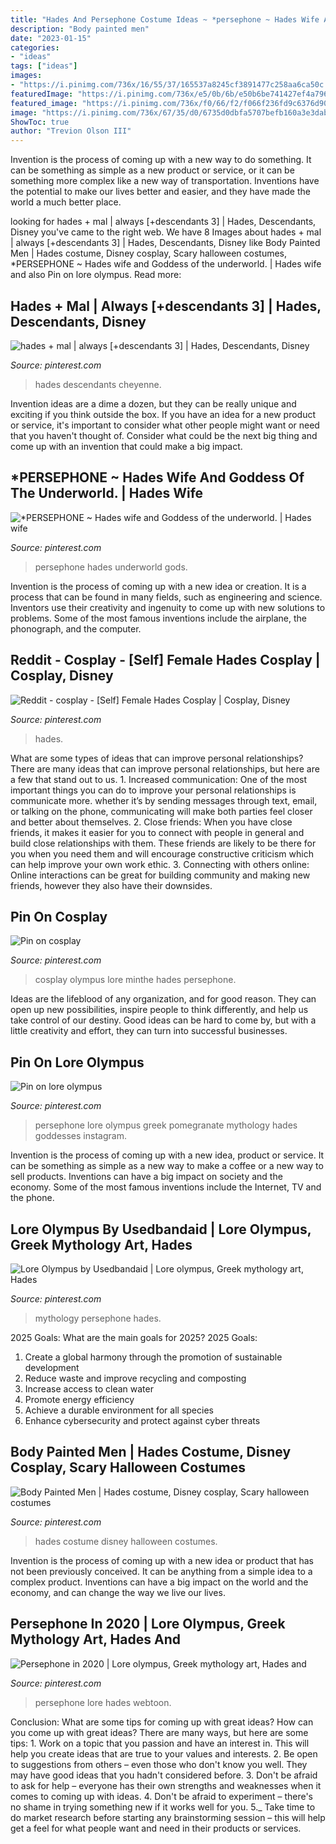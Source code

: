 ```yaml
---
title: "Hades And Persephone Costume Ideas ~ *persephone ~ Hades Wife And Goddess Of The Underworld."
description: "Body painted men"
date: "2023-01-15"
categories:
- "ideas"
tags: ["ideas"]
images:
- "https://i.pinimg.com/736x/16/55/37/165537a8245cf3891477c258aa6ca50c.jpg"
featuredImage: "https://i.pinimg.com/736x/e5/0b/6b/e50b6be741427ef4a796906281c13880.jpg"
featured_image: "https://i.pinimg.com/736x/f0/66/f2/f066f236fd9c6376d90f15702c54e3dc.jpg"
image: "https://i.pinimg.com/736x/67/35/d0/6735d0dbfa5707befb160a3e3dabf429.jpg"
ShowToc: true
author: "Trevion Olson III"
---
```



Invention is the process of coming up with a new way to do something. It can be something as simple as a new product or service, or it can be something more complex like a new way of transportation. Inventions have the potential to make our lives better and easier, and they have made the world a much better place.

	

		
looking for hades + mal | always [+descendants 3] | Hades, Descendants, Disney you've came to the right web. We have 8 Images about hades + mal | always [+descendants 3] | Hades, Descendants, Disney like Body Painted Men | Hades costume, Disney cosplay, Scary halloween costumes, *PERSEPHONE ~ Hades wife and Goddess of the underworld. | Hades wife and also Pin on lore olympus. Read more:
		
    
## Hades + Mal | Always [+descendants 3] | Hades, Descendants, Disney

<img loading=lazy src="https://i.pinimg.com/736x/b7/ac/04/b7ac04006b760a8b4d656115d4236269.jpg" onerror="this.onerror=null;this.src='https://tse1.mm.bing.net/th?id=OIP.0Z-1uyHQJZ9OUYMOGVZT5wHaEK&amp;pid=15.1';" alt="hades + mal | always [+descendants 3] | Hades, Descendants, Disney">

_Source: pinterest.com_

>hades descendants cheyenne. 

	

Invention ideas are a dime a dozen, but they can be really unique and exciting if you think outside the box. If you have an idea for a new product or service, it's important to consider what other people might want or need that you haven't thought of. Consider what could be the next big thing and come up with an invention that could make a big impact.

    
## *PERSEPHONE ~ Hades Wife And Goddess Of The Underworld. | Hades Wife

<img loading=lazy src="https://i.pinimg.com/736x/6d/88/51/6d8851a2151942f9ba9da144999f166e.jpg" onerror="this.onerror=null;this.src='https://tse4.mm.bing.net/th?id=OIP.yq8GqC6qVo6fcAlBl6nVhAHaKd&amp;pid=15.1';" alt="*PERSEPHONE ~ Hades wife and Goddess of the underworld. | Hades wife">

_Source: pinterest.com_

>persephone hades underworld gods. 

	

Invention is the process of coming up with a new idea or creation. It is a process that can be found in many fields, such as engineering and science. Inventors use their creativity and ingenuity to come up with new solutions to problems. Some of the most famous inventions include the airplane, the phonograph, and the computer.

    
## Reddit - Cosplay - [Self] Female Hades Cosplay | Cosplay, Disney

<img loading=lazy src="https://i.pinimg.com/736x/67/35/d0/6735d0dbfa5707befb160a3e3dabf429.jpg" onerror="this.onerror=null;this.src='https://tse3.mm.bing.net/th?id=OIP.AXLi127b3D-Gd-JtrTIE6gHaLG&amp;pid=15.1';" alt="Reddit - cosplay - [Self] Female Hades Cosplay | Cosplay, Disney">

_Source: pinterest.com_

>hades. 

	

What are some types of ideas that can improve personal relationships?
There are many ideas that can improve personal relationships, but here are a few that stand out to us. 1. Increased communication: One of the most important things you can do to improve your personal relationships is communicate more. whether it’s by sending messages through text, email, or talking on the phone, communicating will make both parties feel closer and better about themselves. 2. Close friends: When you have close friends, it makes it easier for you to connect with people in general and build close relationships with them. These friends are likely to be there for you when you need them and will encourage constructive criticism which can help improve your own work ethic. 3. Connecting with others online: Online interactions can be great for building community and making new friends, however they also have their downsides.

    
## Pin On Cosplay

<img loading=lazy src="https://i.pinimg.com/736x/23/22/6b/23226bff47517015a4395dc0db50c0ad.jpg" onerror="this.onerror=null;this.src='https://tse3.mm.bing.net/th?id=OIP.sBjfH3DxECadVcAHjDiaJwHaLG&amp;pid=15.1';" alt="Pin on cosplay">

_Source: pinterest.com_

>cosplay olympus lore minthe hades persephone. 

	

Ideas are the lifeblood of any organization, and for good reason. They can open up new possibilities, inspire people to think differently, and help us take control of our destiny. Good ideas can be hard to come by, but with a little creativity and effort, they can turn into successful businesses.

    
## Pin On Lore Olympus

<img loading=lazy src="https://i.pinimg.com/736x/f0/66/f2/f066f236fd9c6376d90f15702c54e3dc.jpg" onerror="this.onerror=null;this.src='https://tse4.mm.bing.net/th?id=OIP.NJ56Ng1i9eUSjjkpmvdPaAHaJP&amp;pid=15.1';" alt="Pin on lore olympus">

_Source: pinterest.com_

>persephone lore olympus greek pomegranate mythology hades goddesses instagram. 

	

Invention is the process of coming up with a new idea, product or service. It can be something as simple as a new way to make a coffee or a new way to sell products. Inventions can have a big impact on society and the economy. Some of the most famous inventions include the Internet, TV and the phone.

    
## Lore Olympus By Usedbandaid | Lore Olympus, Greek Mythology Art, Hades

<img loading=lazy src="https://i.pinimg.com/736x/16/55/37/165537a8245cf3891477c258aa6ca50c.jpg" onerror="this.onerror=null;this.src='https://tse1.mm.bing.net/th?id=OIP.dIacxGaA0zO6wMcb29KUZQHaNJ&amp;pid=15.1';" alt="Lore Olympus by Usedbandaid | Lore olympus, Greek mythology art, Hades">

_Source: pinterest.com_

>mythology persephone hades. 

	

2025 Goals: What are the main goals for 2025?
2025 Goals: 
1. Create a global harmony through the promotion of sustainable development 
2. Reduce waste and improve recycling and composting 
3. Increase access to clean water 
4. Promote energy efficiency 
5. Achieve a durable environment for all species 
6. Enhance cybersecurity and protect against cyber threats 

    
## Body Painted Men | Hades Costume, Disney Cosplay, Scary Halloween Costumes

<img loading=lazy src="https://i.pinimg.com/originals/0a/d1/d1/0ad1d13e2980a935fc28df5ade690ebb.jpg" onerror="this.onerror=null;this.src='https://tse4.mm.bing.net/th?id=OIP.spkBnXk2NbGB-IeeKL5csgHaL5&amp;pid=15.1';" alt="Body Painted Men | Hades costume, Disney cosplay, Scary halloween costumes">

_Source: pinterest.com_

>hades costume disney halloween costumes. 

	

Invention is the process of coming up with a new idea or product that has not been previously conceived. It can be anything from a simple idea to a complex product. Inventions can have a big impact on the world and the economy, and can change the way we live our lives.

    
## Persephone In 2020 | Lore Olympus, Greek Mythology Art, Hades And

<img loading=lazy src="https://i.pinimg.com/736x/e5/0b/6b/e50b6be741427ef4a796906281c13880.jpg" onerror="this.onerror=null;this.src='https://tse4.mm.bing.net/th?id=OIP.nBX72vAfApXKbdClVaEKyQHaNK&amp;pid=15.1';" alt="Persephone in 2020 | Lore olympus, Greek mythology art, Hades and">

_Source: pinterest.com_

>persephone lore hades webtoon. 

	

Conclusion: What are some tips for coming up with great ideas?
How can you come up with great ideas? There are many ways, but here are some tips: 1. Work on a topic that you passion and have an interest in. This will help you create ideas that are true to your values and interests. 2. Be open to suggestions from others – even those who don't know you well. They may have good ideas that you hadn't considered before. 3. Don't be afraid to ask for help – everyone has their own strengths and weaknesses when it comes to coming up with ideas. 4. Don't be afraid to experiment – there's no shame in trying something new if it works well for you. 5._ Take time to do market research before starting any brainstorming session – this will help get a feel for what people want and need in their products or services. 
